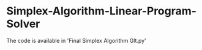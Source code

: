 # Simplex-Algorithm-Linear-Program-Solver

The code is available in 'Final Simplex Algorithm Glt.py'

